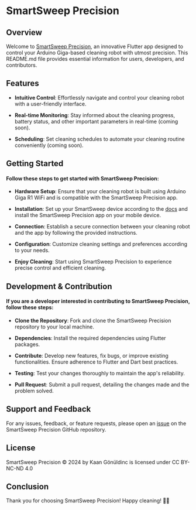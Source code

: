 # SmartSweep Precision

## Overview

Welcome to [SmartSweep Precision](https://github.com/AppSolves/SmartSweep-Precision), an innovative Flutter app designed to control your Arduino Giga-based cleaning robot with utmost precision. This README.md file provides essential information for users, developers, and contributors.

## Features

* **Intuitive Control**: Effortlessly navigate and control your cleaning robot with a user-friendly interface.

* **Real-time Monitoring**: Stay informed about the cleaning progress, battery status, and other important parameters in real-time (coming soon).

* **Scheduling**: Set cleaning schedules to automate your cleaning routine conveniently (coming soon).

## Getting Started

#### Follow these steps to get started with SmartSweep Precision:

* **Hardware Setup**: Ensure that your cleaning robot is built using Arduino Giga R1 WiFi and is compatible with the SmartSweep Precision app.

* **Installation**: Set up your SmartSweep device according to the [docs](https://github.com/AppSolves/SmartSweep-Precision#installation) and install the SmartSweep Precision app on your mobile device.

* **Connection**: Establish a secure connection between your cleaning robot and the app by following the provided instructions.

* **Configuration**: Customize cleaning settings and preferences according to your needs.

* **Enjoy Cleaning**: Start using SmartSweep Precision to experience precise control and efficient cleaning.

## Development & Contribution

#### If you are a developer interested in contributing to SmartSweep Precision, follow these steps:

* **Clone the Repository**: Fork and clone the SmartSweep Precision repository to your local machine.

* **Dependencies**: Install the required dependencies using Flutter packages.

* **Contribute**: Develop new features, fix bugs, or improve existing functionalities. Ensure adherence to Flutter and Dart best practices.

* **Testing**: Test your changes thoroughly to maintain the app's reliability.

* **Pull Request**: Submit a pull request, detailing the changes made and the problem solved.

## Support and Feedback

For any issues, feedback, or feature requests, please open an [issue](https://github.com/AppSolves/SmartSweep-Precision/issues) on the SmartSweep Precision GitHub repository.

## License

SmartSweep Precision © 2024 by Kaan Gönüldinc is licensed under CC BY-NC-ND 4.0

## Conclusion

Thank you for choosing SmartSweep Precision! Happy cleaning! 🧹🤖